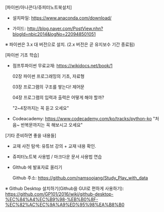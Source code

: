 ﻿
[파이썬/아나콘다/쥬피터노트북설치]
   
   - 설치파일: https://www.anaconda.com/download/
   
   - 가이드: http://blog.naver.com/PostView.nhn?blogId=nbic2014&logNo=220948501051
     
   ※ 파이썬은 3.x 대 버전으로 설치. (2.x 버전은 곧 유지보수 기간 종료됨)





[파이썬 기초 학습]

   - 점프투파이썬 무료교재:  https://wikidocs.net/book/1

       02장 파이썬 프로그래밍의 기초, 자료형
       
       03장 프로그램의 구조를 쌓는다! 제어문
       
       04장 프로그램의 입력과 출력은 어떻게 해야 할까?
       
       "2~4장까지는 꼭 듣고 오세요"

     
     
     
   - Codeacademy: https://www.codecademy.com/ko/tracks/python-ko
                  "처음~ 반복문까지는 꼭 해보시고 오세요"







[기타 준비하면 좋을 내용들]


 - 교재 사전 탐색: 유튜브 강의 + 교재 내용 확인.


 - 쥬피터노트북 사용법 / 마크다운 문서 사용법 연습


 - GIthub 에 발표자료 올리기
 
    Github 주소: https://github.com/namsoojang/Study_Play_with_data


 ※ Github Desktop 설치하기(Github을 GUI로 편하게 사용하기):
  https://github.com/GP101/2016/wiki/github-desktop-%EC%84%A4%EC%B9%98-%EB%B0%8F-%EC%82%AC%EC%9A%A9%ED%95%98%EA%B8%B0